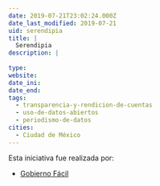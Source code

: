 ```yaml
---
date: 2019-07-21T23:02:24.000Z
date_last_modified: 2019-07-21
uid: serendipia
title: |
  Serendipia
description: |
  
type: 
website: 
date_ini: 
date_end: 
tags:
  - transparencia-y-rendicion-de-cuentas
  - uso-de-datos-abiertos
  - periodismo-de-datos
cities: 
  - Ciudad de México
---
```


Esta iniciativa fue realizada por:

- [Gobierno Fácil](/organizaciones/gobierno-facil)
